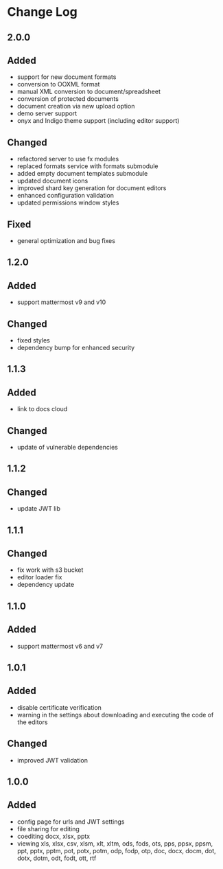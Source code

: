 # Change Log

## 2.0.0
## Added
- support for new document formats
- conversion to OOXML format
- manual XML conversion to document/spreadsheet
- conversion of protected documents
- document creation via new upload option
- demo server support
- onyx and Indigo theme support (including editor support)

## Changed
- refactored server to use fx modules
- replaced formats service with formats submodule
- added empty document templates submodule
- updated document icons
- improved shard key generation for document editors
- enhanced configuration validation
- updated permissions window styles

## Fixed
- general optimization and bug fixes

## 1.2.0
## Added
- support mattermost v9 and v10

## Changed
- fixed styles
- dependency bump for enhanced security

## 1.1.3
## Added
- link to docs cloud

## Changed
- update of vulnerable dependencies

## 1.1.2
## Changed
- update JWT lib

## 1.1.1
## Changed
- fix work with s3 bucket
- editor loader fix
- dependency update

## 1.1.0
## Added
- support mattermost v6 and v7

## 1.0.1
## Added
- disable certificate verification
- warning in the settings about downloading and executing the code of the editors

## Changed
- improved JWT validation

## 1.0.0
## Added
- config page for urls and JWT settings
- file sharing for editing
- coediting docx, xlsx, pptx
- viewing xls, xlsx, csv, xlsm, xlt, xltm, ods, fods, ots, pps, ppsx, ppsm, ppt, pptx, pptm, pot, potx, potm, odp, fodp, otp, doc, docx, docm, dot, dotx, dotm, odt, fodt, ott, rtf
